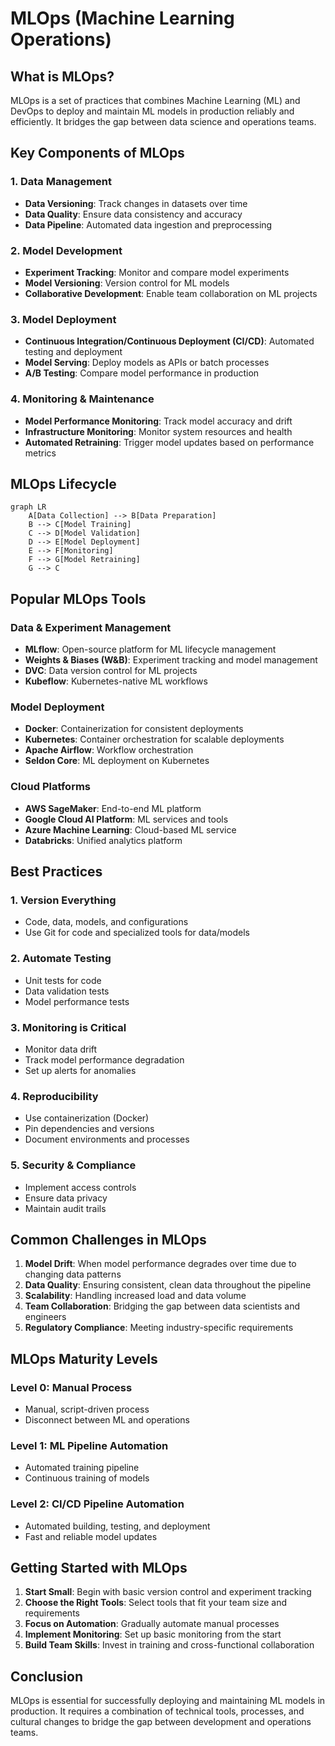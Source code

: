 # MLOps (Machine Learning Operations)

## What is MLOps?

MLOps is a set of practices that combines Machine Learning (ML) and DevOps to deploy and maintain ML models in production reliably and efficiently. It bridges the gap between data science and operations teams.

## Key Components of MLOps

### 1. Data Management
- **Data Versioning**: Track changes in datasets over time
- **Data Quality**: Ensure data consistency and accuracy
- **Data Pipeline**: Automated data ingestion and preprocessing

### 2. Model Development
- **Experiment Tracking**: Monitor and compare model experiments
- **Model Versioning**: Version control for ML models
- **Collaborative Development**: Enable team collaboration on ML projects

### 3. Model Deployment
- **Continuous Integration/Continuous Deployment (CI/CD)**: Automated testing and deployment
- **Model Serving**: Deploy models as APIs or batch processes
- **A/B Testing**: Compare model performance in production

### 4. Monitoring & Maintenance
- **Model Performance Monitoring**: Track model accuracy and drift
- **Infrastructure Monitoring**: Monitor system resources and health
- **Automated Retraining**: Trigger model updates based on performance metrics

## MLOps Lifecycle

```mermaid
graph LR
    A[Data Collection] --> B[Data Preparation]
    B --> C[Model Training]
    C --> D[Model Validation]
    D --> E[Model Deployment]
    E --> F[Monitoring]
    F --> G[Model Retraining]
    G --> C
```

## Popular MLOps Tools

### Data & Experiment Management
- **MLflow**: Open-source platform for ML lifecycle management
- **Weights & Biases (W&B)**: Experiment tracking and model management
- **DVC**: Data version control for ML projects
- **Kubeflow**: Kubernetes-native ML workflows

### Model Deployment
- **Docker**: Containerization for consistent deployments
- **Kubernetes**: Container orchestration for scalable deployments
- **Apache Airflow**: Workflow orchestration
- **Seldon Core**: ML deployment on Kubernetes

### Cloud Platforms
- **AWS SageMaker**: End-to-end ML platform
- **Google Cloud AI Platform**: ML services and tools
- **Azure Machine Learning**: Cloud-based ML service
- **Databricks**: Unified analytics platform

## Best Practices

### 1. Version Everything
- Code, data, models, and configurations
- Use Git for code and specialized tools for data/models

### 2. Automate Testing
- Unit tests for code
- Data validation tests
- Model performance tests

### 3. Monitoring is Critical
- Monitor data drift
- Track model performance degradation
- Set up alerts for anomalies

### 4. Reproducibility
- Use containerization (Docker)
- Pin dependencies and versions
- Document environments and processes

### 5. Security & Compliance
- Implement access controls
- Ensure data privacy
- Maintain audit trails

## Common Challenges in MLOps

1. **Model Drift**: When model performance degrades over time due to changing data patterns
2. **Data Quality**: Ensuring consistent, clean data throughout the pipeline
3. **Scalability**: Handling increased load and data volume
4. **Team Collaboration**: Bridging the gap between data scientists and engineers
5. **Regulatory Compliance**: Meeting industry-specific requirements

## MLOps Maturity Levels

### Level 0: Manual Process
- Manual, script-driven process
- Disconnect between ML and operations

### Level 1: ML Pipeline Automation
- Automated training pipeline
- Continuous training of models

### Level 2: CI/CD Pipeline Automation
- Automated building, testing, and deployment
- Fast and reliable model updates

## Getting Started with MLOps

1. **Start Small**: Begin with basic version control and experiment tracking
2. **Choose the Right Tools**: Select tools that fit your team size and requirements
3. **Focus on Automation**: Gradually automate manual processes
4. **Implement Monitoring**: Set up basic monitoring from the start
5. **Build Team Skills**: Invest in training and cross-functional collaboration

## Conclusion

MLOps is essential for successfully deploying and maintaining ML models in production. It requires a combination of technical tools, processes, and cultural changes to bridge the gap between development and operations teams.